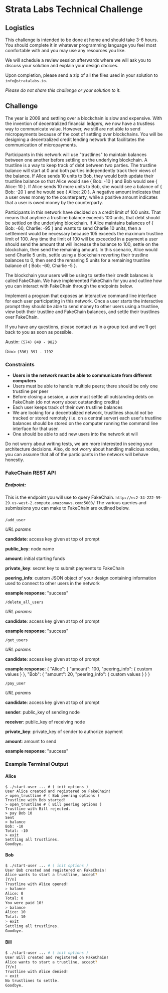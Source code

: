 
# Strata Labs Technical Challenge

## Logistics
This challenge is intended to be done at home and should take 3-6 hours. You 
should complete it in whatever programming language you feel most comfortable 
with and you may use any resources you like.

We will schedule a review session afterwards where we will ask you to discuss 
your solution and explain your design choices.

Upon completion, please send a zip of all the files used in your solution to 
```info@stratalabs.io```.

_Please do not share this challenge or your solution to it._

## Challenge
The year is 2009 and settling over a blockchain is slow and expensive.  With the
invention of decentralized financial ledgers, we now have a trustless way to
communicate value.  However, we still are not able to send micropayments because
of the cost of settling over blockchains.  You will be designing a decentralized
credit lending network that facilitates the communication of micropayments.

Participants in this network will use "trustlines" to maintain balances between
one another before settling on the underlying blockchain.  A trustline is a way
to keep track of debt between two parties.  The trustline balance will start at
0 and both parties independently track their views of the balance.  If Alice
sends 10 units to Bob, they would both update their trustline balance so that
Alice would see { Bob: -10 } and Bob would see { Alice: 10 }.  If Alice sends 10
more units to Bob, she would see a balance of { Bob: -20 } and he would see {
Alice: 20 }.  A negative amount indicates that a user owes money to the
counterparty, while a positive amount indicates that a user is owed money by the
counterparty.

Participants in this network have decided on a credit limit of 100 units.  That
means that anytime a trustline balance exceeds 100 units, that debt should be
settled on the underlying blockchain.  If Alice maintains balances of { Bob:
-60, Charlie: -95 } and wants to send Charlie 10 units, then a settlement would
be necessary because 105 exceeds the maximum trustline limit of 100.  Any time
the limit of 100 will be exceeded in a payment a user should send the amount
that will increase the balance to 100, settle on the blockchain, then send the
remaining amount.  In this scenario, Alice would send Charlie 5 units, settle
using a blockchain reverting their trustline balances to 0, then send the 
remaning 5 units for a remaining trustline balance of { Bob: -60, Charlie -5 }.

The blockchain your users will be using to settle their credit balances is
called FakeChain.  We have implemented FakeChain for you and outline how you can
interact with FakeChain through the endpoints below.

Implement a program that exposes an interactive command line interface for each
user participating in this network. Once a user starts the interactive prompt 
they should be able to send money to other users using a trustline, view both their 
trustline and FakeChain balances, and settle their trustlines over FakeChain.

If you have any questions, please contact us in a group text and we'll get back 
to you as soon as possible.

Austin: ```(574) 849 - 9823```

Dino: ```(336) 391 - 1192```

### Constraints

- **Users in the network must be able to communicate from different computers**
- Users must be able to handle multiple peers; there should be only one trustline per peer
- Before closing a session, a user must settle all outstanding debts on FakeChain 
  (do not worry about outstanding credits)
- Each user keeps track of their own trustline balances
- We are looking for a decentralized network, trustlines should not be tracked or stored 
  remotely (i.e. on a central server) each user's trustline balances should be
  stored on the computer running the command line interface for that user.
- One should be able to add new users into the network at will

Do not worry about writing tests, we are more interested in seeing your 
architecture decisions.  Also, do not worry about handling malicious nodes, you
can assume that all of the participants in the network will behave honestly.

### FakeChain REST API

##### Endpoint: 
This is the endpoint you will use to query FakeChain.
```http://ec2-34-222-59-29.us-west-2.compute.amazonaws.com:5000/```
The various queries and submissions you can make to FakeChain are outlined
below.

##### 

```/add_user```

*URL params*

**candidate**: access key given at top of prompt

**public_key**: node name

**amount**: initial starting funds

**private_key**: secret key to submit payments to FakeChain

**peering_info**: custom JSON object of your design containing information 
used to connect to other users in the network

**example response**: "success"

```/delete_all_users```

*URL params:*

**candidate**: access key given at top of prompt

**example response**: "success"

```/get_users```

*URL params*

**candidate**: access key given at top of prompt

**example response**: { "Alice": { "amount": 100, "peering_info": { custom
values } }, "Bob": { "amount": 20, "peering_info": { custom values } } }

```/pay_user```

*URL params*

**candidate**: access key given at top of prompt

**sender**: public_key of sending node

**receiver**: public_key of receiving node

**private_key**: private_key of sender to authorize payment

**amount**: amount to send

**example response**: "success"

### Example Terminal Output

#### Alice

```
$ ./start-user ... # ( init options )
User Alice created and registered on FakeChain!
> open_trustline # ( Bob peering options )
Trustline with Bob started!
> open_trustline # ( Bill peering options )
Trustline with Bill rejected.
> pay Bob 10
Sent
> balance 
Bob: -10
Total: -10
> exit
Settling all trustlines.
Goodbye.
```

#### Bob

```sh
$ ./start-user ... # ( init options )
User Bob created and registered on FakeChain!
Alice wants to start a trustline, accept?
[Y/n]
Trustline with Alice opened!
> balance
Alice: 0
Total: 0
You were paid 10!
> balance
Alice: 10
Total: 10
> exit
Settling all trustlines.
Goodbye.
```

#### Bill

```sh
$ ./start-user ... # ( init options )
User Bill created and registered on FakeChain!
Alice wants to start a trustline, accept?
[Y/n]
Trustline with Alice denied!
> exit
No trustlines to settle.
Goodbye.
```
